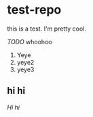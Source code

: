 # test-repo
this is a test.
I'm pretty cool.

*TODO* whoohoo
1. Yeye
2. yeye2
3. yeye3

## hi hi

_Hi hi_
